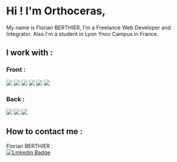 # Hi ! I'm Orthoceras,

My name is Florian BERTHIER, I'm a Freelance Web Developer and Integrator. Also I'm a student in Lyon Ynov Campus in France.

## I work with :

### Front : 

![](https://img.shields.io/badge/HTML5-E34F26?style=for-the-badge&logo=html5&logoColor=white)
![](https://img.shields.io/badge/CSS3-1572B6?style=for-the-badge&logo=css3&logoColor=white)
![](https://img.shields.io/badge/Scss-CC6699?style=for-the-badge&logo=sass&logoColor=white)
![](https://img.shields.io/badge/JavaScript-323330?style=for-the-badge&logo=javascript&logoColor=F7DF1E)
![](https://img.shields.io/badge/Flutter-02569B?style=for-the-badge&logo=flutter&logoColor=white)
![](https://img.shields.io/badge/React-20232A?style=for-the-badge&logo=react&logoColor=61DAFB)

### Back :

![](https://img.shields.io/badge/PHP-777BB4?style=for-the-badge&logo=php&logoColor=white)
![](https://img.shields.io/badge/MySQL-00000F?style=for-the-badge&logo=mysql&logoColor=white)
![](https://img.shields.io/badge/MongoDB-4EA94B?style=for-the-badge&logo=mongodb&logoColor=white)

## How to contact me :

Florian BERTHIER :
<br>
[![Linkedin Badge](https://img.shields.io/badge/-LinkedIn-blue?style=for-the-badge&logo=Linkedin&logoColor=ColorName&color=black&link=https://www.linkedin.com/in/%E2%98%91-florian-berthier-105ba2179/)](https://www.linkedin.com/in/%E2%98%91-florian-berthier-105ba2179/)

